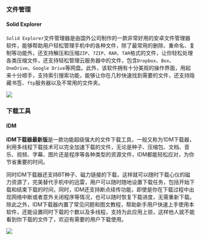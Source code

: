 
### 文件管理

#### Solid Explorer

`Solid Explorer`文件管理器是由国外公司制作的一款非常好用的安卓文件管理器软件，能够帮助用户轻松管理手机中的各种文件，除了最常用的删除、重命名、复制等功能外，还支持解压和压缩`ZIP`、`7ZIP`、`RAR`、`TAR`格式的文件，让你轻松处理各类压缩文件，还支持轻松管理云服务器中的文件，包含`Dropbox`、`Box`、`OneDrive`、`Google Drive`等网盘。此外，该软件拥有十分美观的操作界面，用起来十分顺手，支持索引搜索功能，能够让你在几秒快速找到需要的文件，还支持隐藏书签、`ftp`服务器以及不常用的文件夹。

![](https://syske-pic-bed.oss-cn-hangzhou.aliyuncs.com/imgs/20240717163627.png)

### 下载工具

#### IDM

**IDM下载器最新版**是一款功能超级强大的文件下载工具，一般又称为1DM下载器，利用多线程下载技术可以完全加速下载的文件，无论是种子、压缩包、文档、音乐、视频、字幕、图片还是程序等各种类型的资源文件，IDM都能轻松应对，为你节省重要的时间。

同时IDM下载器还支持BT种子、磁力链接的下载，这样就可以随时下载心仪的磁力资源了，完美替代手机中的迅雷，用户可以随时随地设置下载任务，包括开始下载和结束下载的时间，同时，IDM还支持断点续传功能，即使是你在下载过程中出现网络中断或者意外关闭程序等情况，也可以随时恢复下载进度，无需重新下载。除此之外，IDM下载器内置了常见问题和图文教程，帮助新手用户快速上手使用本软件，还能设置同时下载的个数以及多线程，支持为此应用上锁，这样他人就不能看到你下载的文件了，欢迎有需要的用户下载使用。

![](https://syske-pic-bed.oss-cn-hangzhou.aliyuncs.com/imgs/20240717163457.png)
